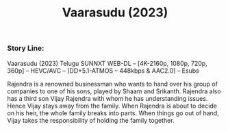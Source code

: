 ﻿---
layout: multi-post
title:  "Vaarasudu (2023)"
categories: [ Telugu ]
tags: [Joseph Vijay, Rashmika Mandanna, Shaam]
qua: HD
image: assets/images/varasudu.jpg
description: "Vaarasudu (2023) Telugu SUNNXT WEB-DL – [4K-2160p, 1080p, 720p, 360p] – HEVC/AVC – [DD+5.1-ATMOS – 448kbps & AAC2.0] – Esubs"
trailer: https://www.youtube.com/watch?v=
480p: https://demo.thopdbapp.workers.dev/?go=https://archive.dltelegram.workers.dev/88379
720p: https://demo.thopdbapp.workers.dev/?go=https://archive.dltelegram.workers.dev/88364
1080p: https://demo.thopdbapp.workers.dev/?go=https://archive.dltelegram.workers.dev/88364
dw480p: https://2reel.thopdb.com/tg?id=88379
dw720p: https://2reel.thopdb.com/tg?id=88364
dw1080p: https://2reel.thopdb.com/tg?id=88364
dir:  Vamshi Paidipally
featured: true
---

### Story Line:
Vaarasudu (2023) Telugu SUNNXT WEB-DL – [4K-2160p, 1080p, 720p, 360p] – HEVC/AVC – [DD+5.1-ATMOS – 448kbps & AAC2.0] – Esubs

Rajendra is a renowned businessman who wants to hand over his group of companies to one of his sons, played by Shaam and Srikanth. Rajendra also has a third son Vijay Rajendra with whom he has understanding issues. Hence Vijay stays away from the family. When Rajendra is about to decide on his heir, the whole family breaks into parts. When things go out of hand, Vijay takes the responsibility of holding the family together.







